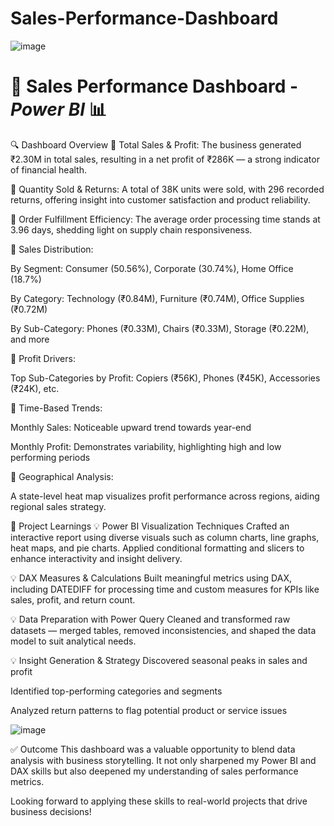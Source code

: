 # Sales-Performance-Dashboard

![image](https://github.com/user-attachments/assets/7995a358-f609-48d4-8644-f35a9a003d69)


# 🚀 Sales Performance Dashboard - *Power BI* 📊


🔍 Dashboard Overview
📌 Total Sales & Profit: The business generated ₹2.30M in total sales, resulting in a net profit of ₹286K — a strong indicator of financial health.

📌 Quantity Sold & Returns: A total of 38K units were sold, with 296 recorded returns, offering insight into customer satisfaction and product reliability.

📌 Order Fulfillment Efficiency: The average order processing time stands at 3.96 days, shedding light on supply chain responsiveness.

📌 Sales Distribution:

By Segment: Consumer (50.56%), Corporate (30.74%), Home Office (18.7%)

By Category: Technology (₹0.84M), Furniture (₹0.74M), Office Supplies (₹0.72M)

By Sub-Category: Phones (₹0.33M), Chairs (₹0.33M), Storage (₹0.22M), and more

📌 Profit Drivers:

Top Sub-Categories by Profit: Copiers (₹56K), Phones (₹45K), Accessories (₹24K), etc.

📌 Time-Based Trends:

Monthly Sales: Noticeable upward trend towards year-end

Monthly Profit: Demonstrates variability, highlighting high and low performing periods

📌 Geographical Analysis:

A state-level heat map visualizes profit performance across regions, aiding regional sales strategy.

🎯 Project Learnings
💡 Power BI Visualization Techniques
Crafted an interactive report using diverse visuals such as column charts, line graphs, heat maps, and pie charts. Applied conditional formatting and slicers to enhance interactivity and insight delivery.

💡 DAX Measures & Calculations
Built meaningful metrics using DAX, including DATEDIFF for processing time and custom measures for KPIs like sales, profit, and return count.

💡 Data Preparation with Power Query
Cleaned and transformed raw datasets — merged tables, removed inconsistencies, and shaped the data model to suit analytical needs.

💡 Insight Generation & Strategy
Discovered seasonal peaks in sales and profit

Identified top-performing categories and segments

Analyzed return patterns to flag potential product or service issues

![image](https://github.com/user-attachments/assets/4e27d541-a3d2-4207-8e62-57537cc06a74)

✅ Outcome
This dashboard was a valuable opportunity to blend data analysis with business storytelling. It not only sharpened my Power BI and DAX skills but also deepened my understanding of sales performance metrics.

Looking forward to applying these skills to real-world projects that drive business decisions!
